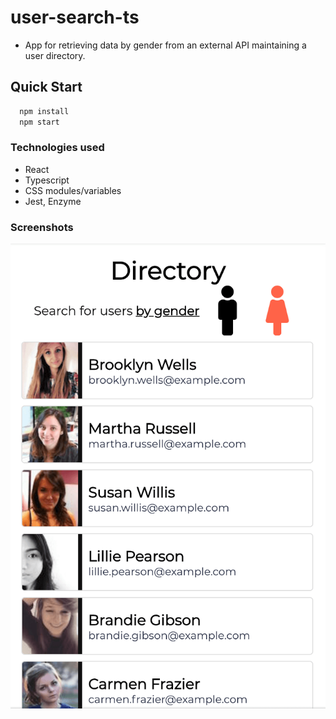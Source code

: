 # user-search-ts

- App for retrieving data by gender from an external API maintaining a user directory.

## Quick Start

```bash
  npm install
  npm start
```

### Technologies used

- React
- Typescript
- CSS modules/variables
- Jest, Enzyme

### Screenshots

![Home Screen (Mobile)](./screen_mobile_start.png)

